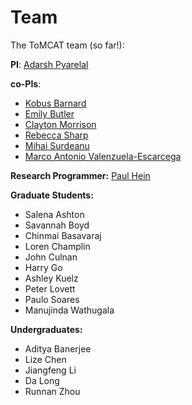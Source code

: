 Team
====

The ToMCAT team (so far!):

**PI**: [Adarsh Pyarelal](http://adarsh.cc)

**co-PIs**:

- [Kobus Barnard](http://kobus.ca)
- [Emily Butler](https://cals.arizona.edu/fcs/faculty/emily_butler)
- [Clayton Morrison](https://ml4ai.github.io/people/clayton/)
- [Rebecca Sharp](https://scholar.google.com/citations?user=IZlAzi0AAAAJ&hl=en&oi=ao)
- [Mihai Surdeanu](http://surdeanu.info/mihai/)
- [Marco Antonio Valenzuela-Escarcega](https://scholar.google.com/citations?user=uU2UhGIAAAAJ&hl=en)

**Research Programmer:** [Paul Hein](https://pauldhein.github.io)

**Graduate Students:**
- Salena Ashton
- Savannah Boyd
- Chinmai Basavaraj
- Loren Champlin
- John Culnan
- Harry Go
- Ashley Kuelz
- Peter Lovett
- Paulo Soares
- Manujinda Wathugala

**Undergraduates:**
- Aditya Banerjee
- Lize Chen
- Jiangfeng Li
- Da Long
- Runnan Zhou
